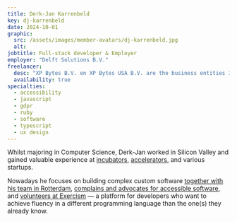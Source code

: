 ```yaml
---
title: Derk-Jan Karrenbeld
key: dj-karrenbeld
date: 2024-10-01
graphic:
  src: /assets/images/member-avatars/dj-karrenbeld.jpg
  alt:
jobtitle: Full-stack developer & Employer
employer: "Delft Solutions B.V."
freelancer:
  desc: "XP Bytes B.V. en XP Bytes USA B.V. are the business entities I sporadically use to complete freelance jobs. This includes but not limited to: software development, consultancy, training, and management. Advice about privacy, architecture, and migrations are also part of that work."
  availability: true
specialties:
  - accessibility
  - javascript
  - gdpr
  - ruby
  - software
  - typescript
  - ux design
---
```


Whilst majoring in Computer Science, Derk-Jan worked in Silicon Valley and gained valuable experience at [incubators][wiki-incubator], [accelerators][wiki-accelerator], and various startups.

Nowadays he focuses on building complex custom software [together with his team in Rotterdam][delftsolutions], [complains and advocates for accessible software][talk-practically-accessible], and [volunteers at Exercism][profile-exercism] &mdash; a platform for developers who want to achieve fluency in a different programming language than the one(s) they already know.

[delftsolutions]: https://delftsolutions.com/
[wiki-incubator]: https://en.wikipedia.org/wiki/Business_incubator
[wiki-accelerator]: https://en.wikipedia.org/wiki/Startup_accelerator
[talk-practically-accessible]: https://derk-jan.com/talks/practically-accessible-amsrb
[profile-exercism]: https://exercism.org/profiles/SleeplessByte
